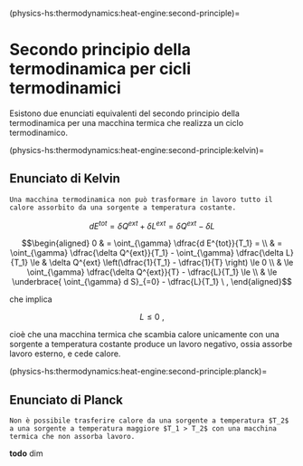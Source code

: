 (physics-hs:thermodynamics:heat-engine:second-principle)=
# Secondo principio della termodinamica per cicli termodinamici

Esistono due enunciati equivalenti del secondo principio della termodinamica per una macchina termica che realizza un ciclo termodinamico.

(physics-hs:thermodynamics:heat-engine:second-principle:kelvin)=
## Enunciato di Kelvin
```{prf:proposition} Enunciato di Kelvin
Una macchina termodinamica non può trasformare in lavoro tutto il calore assorbito da una sorgente a temperatura costante.
```


$$d E^{tot} = \delta Q^{ext} + \delta L^{ext} = \delta Q^{ext} - \delta L$$

$$\begin{aligned}
  0 & = \oint_{\gamma} \dfrac{d E^{tot}}{T_1} = \\
    & = \oint_{\gamma} \dfrac{\delta Q^{ext}}{T_1} - \oint_{\gamma} \dfrac{\delta L}{T_1} \le & \delta Q^{ext} \left(\dfrac{1}{T_1} - \dfrac{1}{T} \right) \le 0 \\
    & \le \oint_{\gamma} \dfrac{\delta Q^{ext}}{T} - \dfrac{L}{T_1} \le \\
    & \le \underbrace{ \oint_{\gamma} d S}_{=0} - \dfrac{L}{T_1} \ ,
\end{aligned}$$

che implica

$$L \le 0 \ ,$$

cioè che una macchina termica che scambia calore unicamente con una sorgente a temperatura costante produce un lavoro negativo, ossia assorbe lavoro esterno, e cede calore.

(physics-hs:thermodynamics:heat-engine:second-principle:planck)=
## Enunciato di Planck
```{prf:proposition} Enunciato di Planck
Non è possibile trasferire calore da una sorgente a temperatura $T_2$ a una sorgente a temperatura maggiore $T_1 > T_2$ con una macchina termica che non assorba lavoro.
```
**todo** dim
